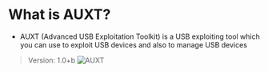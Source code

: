 # What is AUXT?
- AUXT (Advanced USB Exploitation Toolkit) is a USB exploiting tool which you can use to exploit USB devices and also to manage USB devices
> Version: 1.0+b
![AUXT](https://github.com/G00Dway/AUXT/assets/80381071/506fedc4-fa4a-4500-bea8-7f7fec1cbda2)
